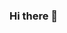 ### Hi there 👋

<!--
**mk37rsh46/mk37rsh46** is a ✨ _special_ ✨ repository because its `README.md` (this file) appears on your GitHub profile.
https://skillicons.dev/icons?i=js,html,css,wasm
Here are some ideas to get you started:

- 🔭 I’m currently working on ...
- 🌱 I’m currently learning ...
- 👯 I’m looking to collaborate on ...
- 🤔 I’m looking for help with ...
- 💬 Ask me about ...
- 📫 How to reach me: ...
- 😄 Pronouns: ...
- ⚡ Fun fact: ...
-->
